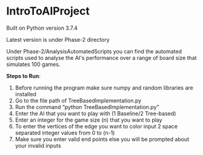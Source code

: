 # IntroToAIProject

Built on Python version 3.7.4


Latest version is under Phase-2 directory

Under Phase-2/AnalysisAutomatedScripts you can find the automated scripts used to analyse the AI's performance over a range of board size that simulates 100 games.


**Steps to Run**:
1. Before running the program make sure numpy and random libraries are installed
2. Go to the file path of TreeBasedImplementation.py
3. Run the command “python TreeBasedImplementation.py”
4. Enter the AI that you want to play with (1 Baseline/2 Tree-based)
5. Enter an integer for the game size (n) that you want to play
6. To enter the vertices of the edge you want to color input 2 space separated integer values from 0 to (n-1)
7. Make sure you enter valid end points else you will be prompted about your invalid inputs

